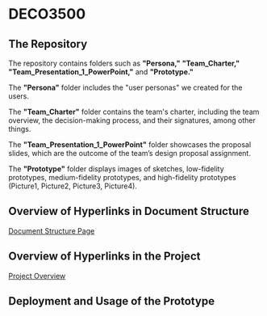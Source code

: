# DECO3500
## The Repository 
The repository contains folders such as **"Persona,"** **"Team_Charter,"** **"Team_Presentation_1_PowerPoint,"** and **"Prototype."** 

The **"Persona"** folder includes the "user personas" we created for the users. 

The **"Team_Charter"** folder contains the team's charter, including the team overview, the decision-making process, and their signatures, among other things. 

The **"Team_Presentation_1_PowerPoint"** folder showcases the proposal slides, which are the outcome of the team’s design proposal assignment. 

The **"Prototype"** folder displays images of sketches, low-fidelity prototypes, medium-fidelity prototypes, and high-fidelity prototypes (Picture1, Picture2, Picture3, Picture4).

## Overview of Hyperlinks in Document Structure
[ Document Structure Page](https://github.com/vvvcccttt/DECO3500/wiki/Document-Structure-Page)


## Overview of Hyperlinks in the Project
[ Project Overview](https://github.com/vvvcccttt/DECO3500/wiki)

## Deployment and Usage of the Prototype
